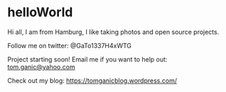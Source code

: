 # helloWorld


Hi all, I am from Hamburg, I like taking photos and open source projects.

Follow me on twitter: @GaTo1337H4xWTG

Project starting soon! Email me if you want to help out: tom.ganic@yahoo.com

Check out my blog: https://tomganicblog.wordpress.com/
